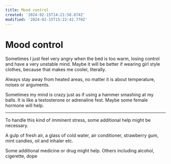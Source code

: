 ```yaml
---
title: Mood control
created: '2024-02-15T14:21:58.074Z'
modified: '2024-02-15T15:22:42.770Z'
---
```


# Mood control

Sometimes I just feel very angry when the bed is too warm, losing control and have a very unstable mind. Maybe it will be better if wearing girl style clothes, because that makes me cooler, literally. 

Always stay away from heated areas, no matter it is about temperature, noises or arguments.

Sometimes my mind is crazy just as if using a hammer smashing at my balls. It is like a testosterone or adrenaline fest. Maybe some female hormone will help.

---

To handle this kind of imminent stress, some additional help might be necessary.

A gulp of fresh air, a glass of cold water, air conditioner, strawberry gum, mint candies, oil and inhaler etc.

Some additional medicine or drug might help. Others including alcohol, cigerette, dope
